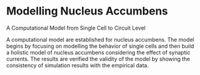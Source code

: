 # Modelling Nucleus Accumbens
A Computational Model from Single Cell to Circuit Level

A computational model are established for nucleus accumbens. The model begins by focusing on modelling the behavior of single cells and then build a holistic model of nucleus accumbens considering the effect of synaptic currents. The results are verified the validity of the model by showing the consistency of simulation results with the empirical data.
